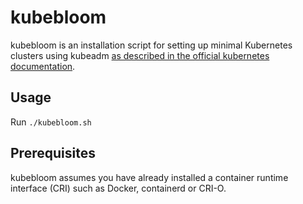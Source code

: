 # kubebloom

kubebloom is an installation script for setting up minimal Kubernetes clusters using kubeadm [as described in the official kubernetes documentation](https://kubernetes.io/docs/setup/production-environment/tools/kubeadm/).

## Usage

Run `./kubebloom.sh`

## Prerequisites

kubebloom assumes you have already installed a container runtime interface (CRI) such as Docker, containerd or CRI-O.